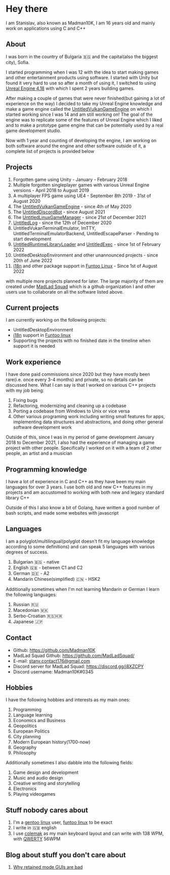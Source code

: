 # Hey there
I am Stanislav, also known as Madman10K, I am 16 years old and mainly work on applications using C and C++

## About
I was born in the country of Bulgaria 🇧🇬 and the capital(also the biggest city), Sofia.

I started programming when I was 12 with the idea to start making games and other entertainment products using software. I started with Unity but found it very hard to use so after a month of using it, I switched to using [Unreal Engine 4.18](https://www.unrealengine.com/en-US/blog/unreal-engine-4-18-released) with which I spent 2 years building games.

After making a couple of games that were never finished(but gaining a lot of experience on the way) I decided to take my Unreal Engine knowledge and make a game engine called the [UntitledVulkanGameEngine](https://github.com/MadLadSquad/UntitledVulkanGameEngine) on which I started working since I was 14 and am still working on! 
The goal of the engine was to replicate some of the features of Unreal Engine which I liked and to make a prototype game engine that can be potentially used by a real game development studio.

Now with 1 year and counting of developing the engine, I am working on both software around the engine and other software outside of it, a complete list of projects is provided below
## Projects
1. Forgotten game using Unity - January - February 2018
1. Multiple forgotten singleplayer games with various Unreal Engine versions - April 2018 to August 2019
1. A multiplayer FPS game using UE4 - September 8th 2019 - 31st of August 2020
1. The [UntitledVulkanGameEngine](https://github.com/MadLadSquad/UntitledVulkanGameEngine) - since 4th of May 2020
1. The [UntitledDiscordBot](https://github.com/MadLadSquad/MadLadSquadBot) - since August 2021
1. The [UntitledLinuxGameManager](https://github.com/MadLadSquad/UntitledLinuxGameManager/) - since 21st of December 2021
1. [UntitledLog](https://github.com/MadLadSquad/UntitledLog/) - since the 12th of December 2020
1. UntitledVukanTerminalEmulator, ImTTY, UntitledTerminalEmulatorBackend, UntitledEscapeParser - Pending to start development
1. [UntitledRuntimeLibraryLoader](https://github.com/MadLadSquad/UntitledRuntimeLibraryLoader/) and [UntitledExec](https://github.com/MadLadSquad/UntitledExec) - since 1st of February 2022
1. UntitledDesktopEnvironment and other unannounced projects - since  20th of June 2022
1. [i18n](https://en.wikipedia.org/wiki/Internationalization_and_localization) and other package support in [Funtoo Linux](https://funtoo.org/) - Since 1st of August 2022

with multiple more projects planned for later. The large majority of them are created under [MadLad Squad](https://github.com/MadLadSquad) which is a github organization I and other users use to collaborate on all the software listed above.

## Current projects
I am currently working on the following projects:
- UntitledDesktopEnvironment
- [i18n](https://en.wikipedia.org/wiki/Internationalization_and_localization) support in [Funtoo linux](https://www.funtoo.org/Funtoo:CJK)
- Supporting the projects with no finished date in the timeline when support it is needed

## Work experience
I have done paid commissions since 2020 but they have mostly been rare(i.e. once every 3-4 months) and private, so no details can be discussed here. What I can say is that I worked on various C++ projects with my job being:
1. Fixing bugs
1. Refactoring, modernizing and cleaning up a codebase
1. Porting a codebase from Windows to Unix or vice versa
1. Other various programing work including writing small features for apps, implementing data structures and abstractions, and doing other general software development work

Outside of this, since I was in my period of game development January 2018 to December 2021, I also had the experience of managing a game project with other people. Specifically I worked on it with a team of 2 other people, an artist and a musician
## Programming knowledge
I have a lot of experience in C and C++ as they have been my main languages for over 3 years. I use both old and new C++ features in my projects and am accustomed to working with both new and legacy standard library C++

Outside of this I also know a bit of Golang, have written a good number of bash scripts, and made some websites with javascript

## Languages
I am a polyglot/multilingual(polyglot doesn't fit my language knowledge according to some definitions) and can speak 5 languages with various degrees of success.
1. Bulgarian 🇧🇬 - native
1. English 🇬🇧 - between C1 and C2
1. German 🇩🇪 - A2
1. Mandarin Chinese(simplified) 🇨🇳 - HSK2

Additionally sometimes when I'm not learning Mandarin or German I learn the following languages:
1. Russian 🇷🇺
1. Macedonian 🇲🇰
1. Serbo-Croatian 🇷🇸🇭🇷
1. Japanese 🇯🇵

## Contact
- Github: <https://github.com/Madman10K>
- MadLad Squad Github: <https://github.com/MadLadSquad/>
- E-mail: stanv.contact176@gmail.com
- Discord server for MadLad Squad: <https://discord.gg/j8XZCPY>
- Discord username: Madman10K#0345

## Hobbies
I have the following hobbies and interests as my main ones:
1. Programming
1. Language learning
1. Economics and Business
1. Geopolitics
1. European Politics
1. City planning
1. Modern European history(1700-now)
1. Geography
1. Philosophy

Additionally sometimes I also dabble into the following fields:
1. Game design and development
1. Music and audio design
1. Creative writing and storytelling
1. Electronics
1. Playing videogames

## Stuff nobody cares about
1. I'm a [gentoo linux](https://www.gentoo.org/) user, [funtoo linux](https://www.funtoo.org/Welcome) to be exact
1. I write in 🇬🇧 english
1. I use [colemak](https://colemak.com/) as my main keyboard layout and can write with 138 WPM, with [QWERTY](https://en.wikipedia.org/wiki/QWERTY) 56WPM

## Blog about stuff you don't care about
1. [Why retained mode GUIs are bad](https://madman10k.github.io/retained-mode-guis)

